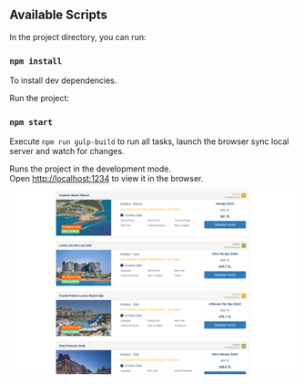 ## Available Scripts

In the project directory, you can run:

### `npm install`

To install dev dependencies.



Run the project:

### `npm start`


Execute `npm run gulp-build` to run all tasks, launch the browser sync local server and watch for changes.



Runs the project in the development mode.\
Open [http://localhost:1234](http://localhost:1234) to view it in the browser.


![App Image](./images/app-image.png)